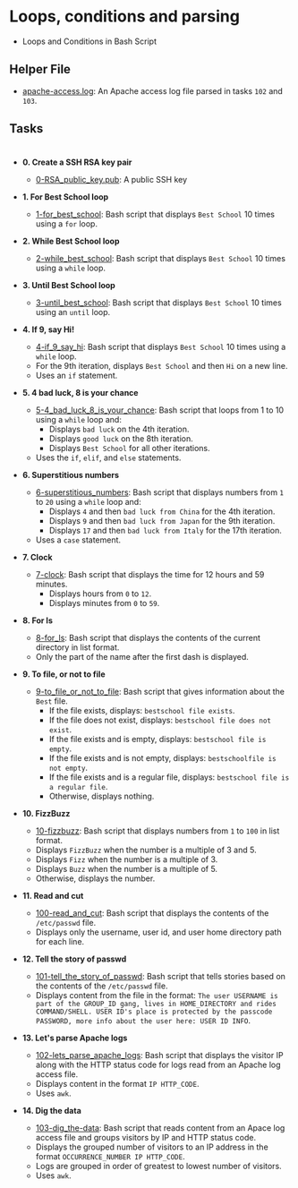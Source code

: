 # Loops, conditions and parsing

- Loops and Conditions in Bash Script

## Helper File

- [apache-access.log](./apache-access.log): An Apache access log file parsed in
  tasks `102` and `103`.

## Tasks

#

- **0. Create a SSH RSA key pair**

  - [0-RSA_public_key.pub](./0-RSA_public_key.pub): A public SSH key

- **1. For Best School loop**

  - [1-for_best_school](./1-for_best_school): Bash script that displays
    `Best School` 10 times using a `for` loop.

- **2. While Best School loop**

  - [2-while_best_school](./2-while_best_school): Bash script that
    displays `Best School` 10 times using a `while` loop.

- **3. Until Best School loop**

  - [3-until_best_school](./3-until_best_school): Bash script that displays
    `Best School` 10 times using an `until` loop.

- **4. If 9, say Hi!**

  - [4-if_9_say_hi](./4-if_9_say_hi): Bash script that displays `Best School`
    10 times using a `while` loop.
  - For the 9th iteration, displays `Best School` and then `Hi` on a
    new line.
  - Uses an `if` statement.

- **5. 4 bad luck, 8 is your chance**

  - [5-4_bad_luck_8_is_your_chance](./5-4_bad_luck_8_is_your_chance): Bash script that loops
    from 1 to 10 using a `while` loop and:
    - Displays `bad luck` on the 4th iteration.
    - Displays `good luck` on the 8th iteration.
    - Displays `Best School` for all other iterations.
  - Uses the `if`, `elif`, and `else` statements.

- **6. Superstitious numbers**

  - [6-superstitious_numbers](./6-superstitious_numbers): Bash script that displays
    numbers from `1` to `20` using a `while` loop and:
    - Displays `4` and then `bad luck from China` for the 4th iteration.
    - Displays `9` and then `bad luck from Japan` for the 9th iteration.
    - Displays `17` and then `bad luck from Italy` for the 17th iteration.
  - Uses a `case` statement.

- **7. Clock**

  - [7-clock](./7-clock): Bash script that displays the time for 12 hours and 59 minutes.
    - Displays hours from `0` to `12`.
    - Displays minutes from `0` to `59`.

- **8. For ls**

  - [8-for_ls](./8-for_ls): Bash script that displays the contents of the current directory
    in list format.
  - Only the part of the name after the first dash is displayed.

- **9. To file, or not to file**

  - [9-to_file_or_not_to_file](./9-to_file_or_not_to_file): Bash script that gives information
    about the `Best` file.
    - If the file exists, displays: `bestschool file exists`.
    - If the file does not exist, displays: `bestschool file does not exist`.
    - If the file exists and is empty, displays: `bestschool file is empty`.
    - If the file exists and is not empty, displays: `bestschoolfile is not
empty`.
    - If the file exists and is a regular file, displays: `bestschool file
is a regular file`.
    - Otherwise, displays nothing.

- **10. FizzBuzz**

  - [10-fizzbuzz](./10-fizzbuzz): Bash script that displays numbers from
    `1` to `100` in list format.
  - Displays `FizzBuzz` when the number is a multiple of 3 and 5.
  - Displays `Fizz` when the number is a multiple of 3.
  - Displays `Buzz` when the number is a multiple of 5.
  - Otherwise, displays the number.

- **11. Read and cut**

  - [100-read_and_cut](./100-read_and_cut): Bash script that displays the contents of the
    `/etc/passwd` file.
  - Displays only the username, user id, and user home directory path for each line.

- **12. Tell the story of passwd**

  - [101-tell_the_story_of_passwd](./101-tell_the_story_of_passwd): Bash script that
    tells stories based on the contents of the `/etc/passwd` file.
  - Displays content from the file in the format: `The user USERNAME is part of
the GROUP_ID gang, lives in HOME_DIRECTORY and rides COMMAND/SHELL. USER ID's
place is protected by the passcode PASSWORD, more info about the user here: USER ID INFO`.

- **13. Let's parse Apache logs**

  - [102-lets_parse_apache_logs](./102-lets_parse_apache_logs): Bash script that displays
    the visitor IP along with the HTTP status code for logs read from an Apache log access file.
  - Displays content in the format `IP HTTP_CODE`.
  - Uses `awk`.

- **14. Dig the data**
  - [103-dig_the-data](./103-dig_the-data): Bash script that reads content from an
    Apace log access file and groups visitors by IP and HTTP status code.
  - Displays the grouped number of visitors to an IP address in the format
    `OCCURRENCE_NUMBER IP HTTP_CODE`.
  - Logs are grouped in order of greatest to lowest number of visitors.
  - Uses `awk`.
